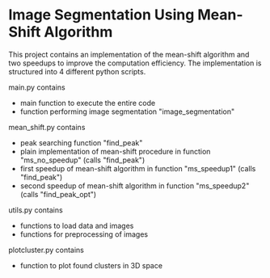 # Image Segmentation Using Mean-Shift Algorithm

This project contains an implementation of the mean-shift algorithm and two speedups to improve the computation 
efficiency. The implementation is structured into 4 different python scripts.

main.py contains
- main function to execute the entire code
- function performing image segmentation "image_segmentation"

mean_shift.py contains
- peak searching function "find_peak"
- plain implementation of mean-shift procedure in function "ms_no_speedup" (calls "find_peak")
- first speedup of mean-shift algorithm in function "ms_speedup1" (calls "find_peak")
- second speedup of mean-shift algorithm in function "ms_speedup2" (calls "find_peak_opt")

utils.py contains
- functions to load data and images
- functions for preprocessing of images

plotcluster.py contains
- function to plot found clusters in 3D space
